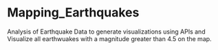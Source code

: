 # Mapping_Earthquakes
Analysis of Earthquake Data to generate visualizations using APIs and Visualize all earthwuakes with a magnitude greater than 4.5 on the map.

